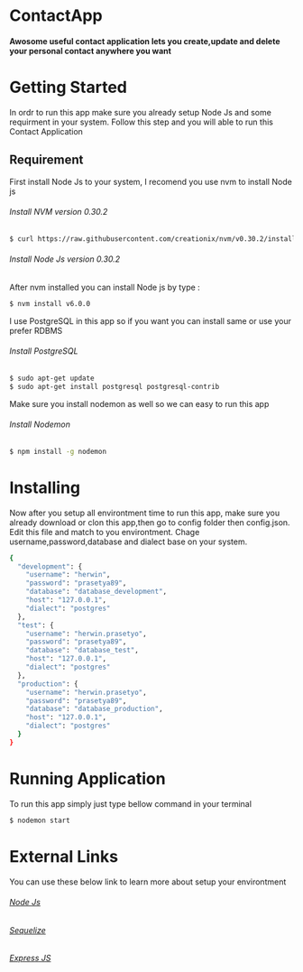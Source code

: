 # ContactApp
#### Awosome useful contact application lets you create,update and delete your personal contact anywhere you want
# Getting Started
In ordr to run this app make sure you already setup Node Js and some requirment in your system. Follow this step and you will able to run this Contact Application
## Requirement
First install Node Js to your system, I recomend you use nvm to install Node js
###### Install NVM version 0.30.2
```sh
$ curl https://raw.githubusercontent.com/creationix/nvm/v0.30.2/install.sh | bash
```
###### Install Node Js version 0.30.2
After nvm installed you can install Node js by type :
```sh
$ nvm install v6.0.0
```
I use PostgreSQL in this app so if you want you can install same or use your prefer RDBMS
###### Install PostgreSQL
```sh
$ sudo apt-get update
$ sudo apt-get install postgresql postgresql-contrib
```
Make sure you install nodemon as well so we can easy to run this app
###### Install Nodemon
```sh
$ npm install -g nodemon
```
# Installing
Now after you setup all environtment time to run this app, make sure you already download or clon this app,then go to config folder then config.json. Edit this file and match to you environtment. Chage username,password,database and dialect base on your system.
```sh
{
  "development": {
    "username": "herwin",
    "password": "prasetya89",
    "database": "database_development",
    "host": "127.0.0.1",
    "dialect": "postgres"
  },
  "test": {
    "username": "herwin.prasetyo",
    "password": "prasetya89",
    "database": "database_test",
    "host": "127.0.0.1",
    "dialect": "postgres"
  },
  "production": {
    "username": "herwin.prasetyo",
    "password": "prasetya89",
    "database": "database_production",
    "host": "127.0.0.1",
    "dialect": "postgres"
  }
}
```
# Running Application
To run this app simply just type bellow command in your terminal

```sh
$ nodemon start
```
# External Links
You can use these below link to learn more about setup your environtment
###### [Node Js](https://nodejs.org/en/)
###### [Sequelize](http://docs.sequelizejs.com/en/v3/)
###### [Express JS](https://expressjs.com/en/starter/installing.html)
